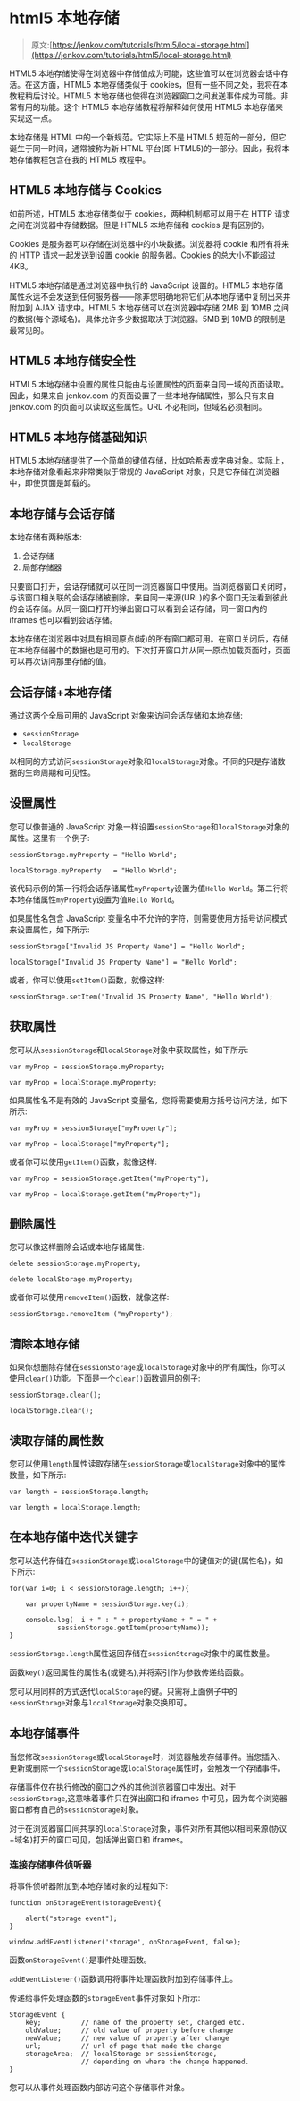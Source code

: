 # html5 本地存储

> 原文:[https://jenkov.com/tutorials/html5/local-storage.html](https://jenkov.com/tutorials/html5/local-storage.html)

HTML5 本地存储使得在浏览器中存储值成为可能，这些值可以在浏览器会话中存活。在这方面，HTML5 本地存储类似于 cookies，但有一些不同之处，我将在本教程稍后讨论。HTML5 本地存储也使得在浏览器窗口之间发送事件成为可能。非常有用的功能。这个 HTML5 本地存储教程将解释如何使用 HTML5 本地存储来实现这一点。

本地存储是 HTML 中的一个新规范。它实际上不是 HTML5 规范的一部分，但它诞生于同一时间，通常被称为新 HTML 平台(即 HTML5)的一部分。因此，我将本地存储教程包含在我的 HTML5 教程中。

## HTML5 本地存储与 Cookies

如前所述，HTML5 本地存储类似于 cookies，两种机制都可以用于在 HTTP 请求之间在浏览器中存储数据。但是 HTML5 本地存储和 cookies 是有区别的。

Cookies 是服务器可以存储在浏览器中的小块数据。浏览器将 cookie 和所有将来的 HTTP 请求一起发送到设置 cookie 的服务器。Cookies 的总大小不能超过 4KB。

HTML5 本地存储是通过浏览器中执行的 JavaScript 设置的。HTML5 本地存储属性永远不会发送到任何服务器——除非您明确地将它们从本地存储中复制出来并附加到 AJAX 请求中。HTML5 本地存储可以在浏览器中存储 2MB 到 10MB 之间的数据(每个源域名)。具体允许多少数据取决于浏览器。5MB 到 10MB 的限制是最常见的。

## HTML5 本地存储安全性

HTML5 本地存储中设置的属性只能由与设置属性的页面来自同一域的页面读取。因此，如果来自 jenkov.com 的页面设置了一些本地存储属性，那么只有来自 jenkov.com 的页面可以读取这些属性。URL 不必相同，但域名必须相同。

## HTML5 本地存储基础知识

HTML5 本地存储提供了一个简单的键值存储，比如哈希表或字典对象。实际上，本地存储对象看起来非常类似于常规的 JavaScript 对象，只是它存储在浏览器中，即使页面是卸载的。

## 本地存储与会话存储

本地存储有两种版本:

1.  会话存储
2.  局部存储器

只要窗口打开，会话存储就可以在同一浏览器窗口中使用。当浏览器窗口关闭时，与该窗口相关联的会话存储被删除。来自同一来源(URL)的多个窗口无法看到彼此的会话存储。从同一窗口打开的弹出窗口可以看到会话存储，同一窗口内的 iframes 也可以看到会话存储。

本地存储在浏览器中对具有相同原点(域)的所有窗口都可用。在窗口关闭后，存储在本地存储器中的数据也是可用的。下次打开窗口并从同一原点加载页面时，页面可以再次访问那里存储的值。

## 会话存储+本地存储

通过这两个全局可用的 JavaScript 对象来访问会话存储和本地存储:

*   `sessionStorage`
*   `localStorage`

以相同的方式访问`sessionStorage`对象和`localStorage`对象。不同的只是存储数据的生命周期和可见性。

## 设置属性

您可以像普通的 JavaScript 对象一样设置`sessionStorage`和`localStorage`对象的属性。这里有一个例子:

```
sessionStorage.myProperty = "Hello World";

localStorage.myProperty   = "Hello World";

```

该代码示例的第一行将会话存储属性`myProperty`设置为值`Hello World`。第二行将本地存储属性`myProperty`设置为值`Hello World`。

如果属性名包含 JavaScript 变量名中不允许的字符，则需要使用方括号访问模式来设置属性，如下所示:

```
sessionStorage["Invalid JS Property Name"] = "Hello World";

localStorage["Invalid JS Property Name"] = "Hello World";

```

或者，你可以使用`setItem()`函数，就像这样:

```
sessionStorage.setItem("Invalid JS Property Name", "Hello World");

```

## 获取属性

您可以从`sessionStorage`和`localStorage`对象中获取属性，如下所示:

```
var myProp = sessionStorage.myProperty;

var myProp = localStorage.myProperty;

```

如果属性名不是有效的 JavaScript 变量名，您将需要使用方括号访问方法，如下所示:

```
var myProp = sessionStorage["myProperty"];

var myProp = localStorage["myProperty"];

```

或者你可以使用`getItem()`函数，就像这样:

```
var myProp = sessionStorage.getItem("myProperty");

var myProp = localStorage.getItem("myProperty");

```

## 删除属性

您可以像这样删除会话或本地存储属性:

```
delete sessionStorage.myProperty;

delete localStorage.myProperty;

```

或者你可以使用`removeItem()`函数，就像这样:

```
sessionStorage.removeItem ("myProperty");

```

## 清除本地存储

如果你想删除存储在`sessionStorage`或`localStorage`对象中的所有属性，你可以使用`clear()`功能。下面是一个`clear()`函数调用的例子:

```
sessionStorage.clear();

localStorage.clear();

```

## 读取存储的属性数

您可以使用`length`属性读取存储在`sessionStorage`或`localStorage`对象中的属性数量，如下所示:

```
var length = sessionStorage.length;

var length = localStorage.length;

```

## 在本地存储中迭代关键字

您可以迭代存储在`sessionStorage`或`localStorage`中的键值对的键(属性名)，如下所示:

```
for(var i=0; i < sessionStorage.length; i++){

    var propertyName = sessionStorage.key(i);

    console.log(  i + " : " + propertyName + " = " +
            sessionStorage.getItem(propertyName));
}

```

`sessionStorage.length`属性返回存储在`sessionStorage`对象中的属性数量。

函数`key()`返回属性的属性名(或键名),并将索引作为参数传递给函数。

您可以用同样的方式迭代`localStorage`的键。只需将上面例子中的`sessionStorage`对象与`localStorage`对象交换即可。

## 本地存储事件

当您修改`sessionStorage`或`localStorage`时，浏览器触发存储事件。当您插入、更新或删除一个`sessionStorage`或`localStorage`属性时，会触发一个存储事件。

存储事件仅在执行修改的窗口之外的其他浏览器窗口中发出。对于`sessionStorage`,这意味着事件只在弹出窗口和 iframes 中可见，因为每个浏览器窗口都有自己的`sessionStorage`对象。

对于在浏览器窗口间共享的`localStorage`对象，事件对所有其他以相同来源(协议+域名)打开的窗口可见，包括弹出窗口和 iframes。

### 连接存储事件侦听器

将事件侦听器附加到本地存储对象的过程如下:

```
function onStorageEvent(storageEvent){

    alert("storage event");
}

window.addEventListener('storage', onStorageEvent, false);

```

函数`onStorageEvent()`是事件处理函数。

`addEventListener()`函数调用将事件处理函数附加到存储事件上。

传递给事件处理函数的`storageEvent`事件对象如下所示:

```
StorageEvent {
    key;          // name of the property set, changed etc.
    oldValue;     // old value of property before change
    newValue;     // new value of property after change
    url;          // url of page that made the change
    storageArea;  // localStorage or sessionStorage,
                  // depending on where the change happened.
}

```

您可以从事件处理函数内部访问这个存储事件对象。
